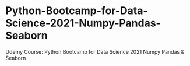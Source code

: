 # Python-Bootcamp-for-Data-Science-2021-Numpy-Pandas-Seaborn
Udemy Course: Python Bootcamp for Data Science 2021 Numpy Pandas &amp; Seaborn
